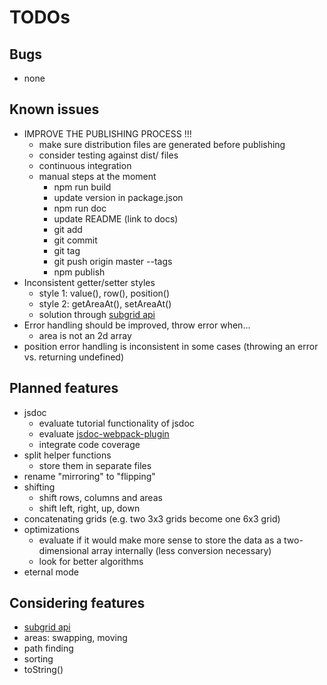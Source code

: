 # TODOs

## Bugs

* none

## Known issues

* IMPROVE THE PUBLISHING PROCESS !!!
    * make sure distribution files are generated before publishing
    * consider testing against dist/ files
    * continuous integration
    * manual steps at the moment
        * npm run build
        * update version in package.json
        * npm run doc
        * update README (link to docs)
        * git add
        * git commit
        * git tag <version number>
        * git push origin master --tags
        * npm publish
* Inconsistent getter/setter styles
    * style 1: value(), row(), position()
    * style 2: getAreaAt(), setAreaAt()
    * solution through [subgrid api](subgrid-api.md)
* Error handling should be improved, throw error when... 
    * area is not an 2d array
* position error handling is inconsistent in some cases (throwing an error vs. returning undefined)

## Planned features

* jsdoc
    * evaluate tutorial functionality of jsdoc
    * evaluate [jsdoc-webpack-plugin](https://www.npmjs.com/package/jsdoc-webpack-plugin)
    * integrate code coverage
* split helper functions
    * store them in separate files 
* rename "mirroring" to "flipping" 
* shifting
    * shift rows, columns and areas 
    * shift left, right, up, down
* concatenating grids (e.g. two 3x3 grids become one 6x3 grid)
* optimizations
    * evaluate if it would make more sense to store the data as a two-dimensional array internally (less conversion necessary)
    * look for better algorithms
* eternal mode

## Considering features

* [subgrid api](subgrid-api.md)
* areas: swapping, moving
* path finding
* sorting
* toString()


